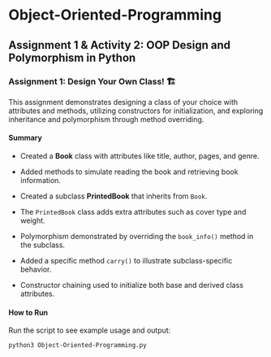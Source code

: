 # Object-Oriented-Programming
## Assignment 1 & Activity 2: OOP Design and Polymorphism in Python

### Assignment 1: Design Your Own Class! 🏗️

This assignment demonstrates designing a class of your choice with attributes and methods, utilizing constructors for initialization, and exploring inheritance and polymorphism through method overriding.

#### Summary

- Created a **Book** class with attributes like title, author, pages, and genre.

- Added methods to simulate reading the book and retrieving book information.

- Created a subclass **PrintedBook** that inherits from `Book`.

- The `PrintedBook` class adds extra attributes such as cover type and weight.

- Polymorphism demonstrated by overriding the `book_info()` method in the subclass.

- Added a specific method `carry()` to illustrate subclass-specific behavior.

- Constructor chaining used to initialize both base and derived class attributes.

#### How to Run

Run the script to see example usage and output:

```bash
python3 Object-Oriented-Programming.py